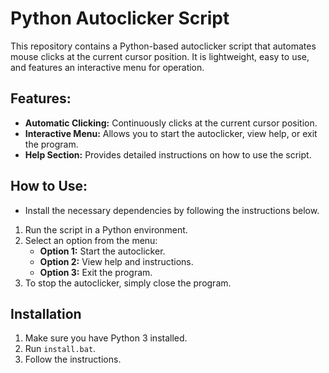 # Python Autoclicker Script

This repository contains a Python-based autoclicker script that automates mouse clicks at the current cursor position. It is lightweight, easy to use, and features an interactive menu for operation.

## Features:

- **Automatic Clicking:** Continuously clicks at the current cursor position.
- **Interactive Menu:** Allows you to start the autoclicker, view help, or exit the program.
- **Help Section:** Provides detailed instructions on how to use the script.

## How to Use:
- Install the necessary dependencies by following the instructions below.

1. Run the script in a Python environment.
2. Select an option from the menu:
   - **Option 1:** Start the autoclicker.
   - **Option 2:** View help and instructions.
   - **Option 3:** Exit the program.
3. To stop the autoclicker, simply close the program.

## Installation

1. Make sure you have Python 3 installed.
2. Run `install.bat`.
3. Follow the instructions.
